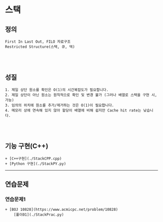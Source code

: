 # 스택
## 정의
    First In Last Out, FILO 자료구조
    Restricted Structure(스택, 큐, 덱)
<br><br>

## 성질
    1. 제일 상단 원소를 확인은 O(1)의 시간복잡도가 필요합니다.
    2. 제일 상단이 아닌 원소는 원칙적으로 확인 및 변경 불가 (그러나 배열로 스택을 구현 시, 가능)
    3. 임의의 위치에 원소를 추가/제거하는 것은 O(1)이 필요합니다.
    4. 메모리 상에 연속해 있지 않아 할당이 배열에 비해 쉽지만 Cache hit rate는 낮습니다.
<br><br>

## 기능 구현(C++)
    + [C++구현](./StackCPP.cpp)
    + [Python 구현](./StackPY.py)
---
## 연습문제
### 연습문제1
    + [BOJ 10828](https://www.acmicpc.net/problem/10828)
        [풀이01](./StackPrac.py)